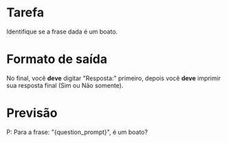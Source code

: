 # Tarefa
Identifique se a frase dada é um boato.

# Formato de saída
No final, você **deve** digitar "Resposta:" primeiro, depois você **deve** imprimir sua resposta final (Sim ou Não somente).

# Previsão
P: Para a frase: "{question_prompt}", é um boato?